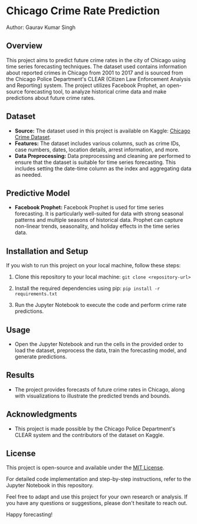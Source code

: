 # Chicago Crime Rate Prediction

Author: Gaurav Kumar Singh

## Overview
This project aims to predict future crime rates in the city of Chicago using time series forecasting techniques. The dataset used contains information about reported crimes in Chicago from 2001 to 2017 and is sourced from the Chicago Police Department's CLEAR (Citizen Law Enforcement Analysis and Reporting) system. The project utilizes Facebook Prophet, an open-source forecasting tool, to analyze historical crime data and make predictions about future crime rates.

## Dataset
- **Source:** The dataset used in this project is available on Kaggle: [Chicago Crime Dataset](https://www.kaggle.com/currie32/crimes-in-chicago).
- **Features:** The dataset includes various columns, such as crime IDs, case numbers, dates, location details, arrest information, and more.
- **Data Preprocessing:** Data preprocessing and cleaning are performed to ensure that the dataset is suitable for time series forecasting. This includes setting the date-time column as the index and aggregating data as needed.

## Predictive Model
- **Facebook Prophet:** Facebook Prophet is used for time series forecasting. It is particularly well-suited for data with strong seasonal patterns and multiple seasons of historical data. Prophet can capture non-linear trends, seasonality, and holiday effects in the time series data.

## Installation and Setup
If you wish to run this project on your local machine, follow these steps:

1. Clone this repository to your local machine: `git clone <repository-url>`

2. Install the required dependencies using pip: `pip install -r requirements.txt`


3. Run the Jupyter Notebook to execute the code and perform crime rate predictions.

## Usage
- Open the Jupyter Notebook and run the cells in the provided order to load the dataset, preprocess the data, train the forecasting model, and generate predictions.

## Results
- The project provides forecasts of future crime rates in Chicago, along with visualizations to illustrate the predicted trends and bounds.

## Acknowledgments
- This project is made possible by the Chicago Police Department's CLEAR system and the contributors of the dataset on Kaggle.

## License
This project is open-source and available under the [MIT License](LICENSE).

For detailed code implementation and step-by-step instructions, refer to the Jupyter Notebook in this repository.

Feel free to adapt and use this project for your own research or analysis. If you have any questions or suggestions, please don't hesitate to reach out.

Happy forecasting!

